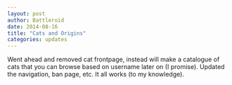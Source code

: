 ```yaml
---
layout: post
author: Battleroid
date: 2014-08-16
title: "Cats and Origins"
categories: updates
---
```


Went ahead and removed cat frontpage, instead will make a catalogue of cats that you can browse based on username later on (I promise). Updated the navigation, ban page, etc. It all works (to my knowledge).
